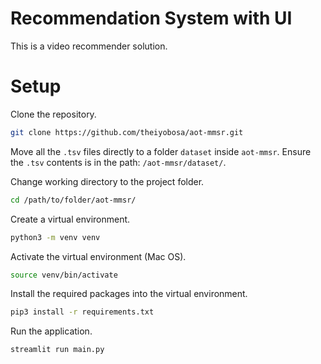 # Recommendation System with UI

This is a video recommender solution.

# Setup

Clone the repository.

```bash
git clone https://github.com/theiyobosa/aot-mmsr.git
```

Move all the `.tsv` files directly to a folder `dataset` inside `aot-mmsr`. Ensure the `.tsv` contents is in the path: `/aot-mmsr/dataset/`.

Change working directory to the project folder.

```bash
cd /path/to/folder/aot-mmsr/
```

Create a virtual environment.

```bash
python3 -m venv venv
```

Activate the virtual environment (Mac OS).

```bash
source venv/bin/activate
```

Install the required packages into the virtual environment.

```bash
pip3 install -r requirements.txt
```

Run the application.

```bash
streamlit run main.py
```